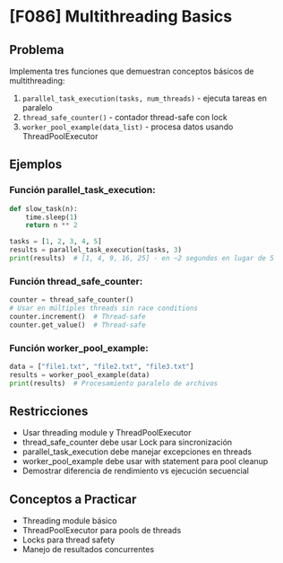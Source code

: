 # [F086] Multithreading Basics

## Problema

Implementa tres funciones que demuestran conceptos básicos de multithreading:

1. `parallel_task_execution(tasks, num_threads)` - ejecuta tareas en paralelo
2. `thread_safe_counter()` - contador thread-safe con lock
3. `worker_pool_example(data_list)` - procesa datos usando ThreadPoolExecutor

## Ejemplos

### Función parallel_task_execution:
```python
def slow_task(n):
    time.sleep(1)
    return n ** 2

tasks = [1, 2, 3, 4, 5]
results = parallel_task_execution(tasks, 3)
print(results)  # [1, 4, 9, 16, 25] - en ~2 segundos en lugar de 5
```

### Función thread_safe_counter:
```python
counter = thread_safe_counter()
# Usar en múltiples threads sin race conditions
counter.increment()  # Thread-safe
counter.get_value()  # Thread-safe
```

### Función worker_pool_example:
```python
data = ["file1.txt", "file2.txt", "file3.txt"]
results = worker_pool_example(data)
print(results)  # Procesamiento paralelo de archivos
```

## Restricciones
- Usar threading module y ThreadPoolExecutor
- thread_safe_counter debe usar Lock para sincronización
- parallel_task_execution debe manejar excepciones en threads
- worker_pool_example debe usar with statement para pool cleanup
- Demostrar diferencia de rendimiento vs ejecución secuencial

## Conceptos a Practicar
- Threading module básico
- ThreadPoolExecutor para pools de threads
- Locks para thread safety
- Manejo de resultados concurrentes
